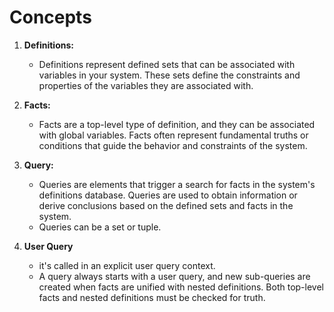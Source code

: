 Concepts
===

  1. **Definitions:**
     - Definitions represent defined sets that can be associated with variables in your system. These sets define the constraints and properties of the variables they are associated with.
  
  2. **Facts:**
     - Facts are a top-level type of definition, and they can be associated with global variables. Facts often represent fundamental truths or conditions that guide the behavior and constraints of the system.
  
  3. **Query:**
     - Queries are elements that trigger a search for facts in the system's definitions database. Queries are used to obtain information or derive conclusions based on the defined sets and facts in the system.
     - Queries can be a set or tuple.

  4. **User Query**
     - it's called in an explicit user query context.
     - A query always starts with a user query, and new sub-queries are created when facts are unified with nested definitions. Both top-level facts and nested definitions must be checked for truth.
    
       
